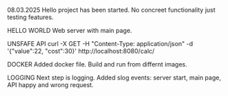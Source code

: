 08.03.2025
Hello project has been started.
No concreet functionality just testing features. 

HELLO WORLD
Web server with main page.

UNSFAFE API
curl -X GET -H "Content-Type: application/json" -d '{"value":22, "cost":30}' http://localhost:8080/calc/

DOCKER
Added docker file. Build and run from differnt images.

LOGGING
Next step is logging. Added slog events: server start, main page, API happy and wrong request.

